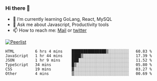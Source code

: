 ### Hi there 👋

- 🌱 I’m currently learning GoLang, React, MySQL
- 💬 Ask me about Javascript, Productivity tools 
- 📫 How to reach me: [Mail](mailto:kvaishak47@gmail.com) or [twitter](https://twitter.com/kvaish4k)

[![Peerlist](https://peerlist-readme-badge.herokuapp.com/api/kvaishak)](https://peerlist.io/kvaishak)

<!--START_SECTION:waka-->

```text
HTML         6 hrs 4 mins    ███████████████▒░░░░░░░░░   60.83 %
JavaScript   1 hr 44 mins    ████▒░░░░░░░░░░░░░░░░░░░░   17.39 %
JSON         1 hr 9 mins     ███░░░░░░░░░░░░░░░░░░░░░░   11.52 %
TypeScript   34 mins         █▒░░░░░░░░░░░░░░░░░░░░░░░   05.80 %
CSS          19 mins         ▓░░░░░░░░░░░░░░░░░░░░░░░░   03.27 %
Other        4 mins          ▒░░░░░░░░░░░░░░░░░░░░░░░░   00.69 %
```

<!--END_SECTION:waka-->
